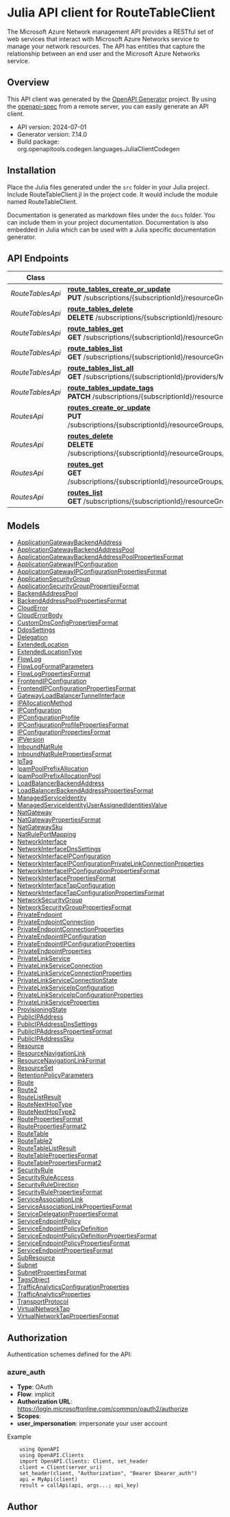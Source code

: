 # Julia API client for RouteTableClient

The Microsoft Azure Network management API provides a RESTful set of web services that interact with Microsoft Azure Networks service to manage your network resources. The API has entities that capture the relationship between an end user and the Microsoft Azure Networks service.

## Overview
This API client was generated by the [OpenAPI Generator](https://openapi-generator.tech) project.  By using the [openapi-spec](https://openapis.org) from a remote server, you can easily generate an API client.

- API version: 2024-07-01
- Generator version: 7.14.0
- Build package: org.openapitools.codegen.languages.JuliaClientCodegen


## Installation
Place the Julia files generated under the `src` folder in your Julia project. Include RouteTableClient.jl in the project code.
It would include the module named RouteTableClient.

Documentation is generated as markdown files under the `docs` folder. You can include them in your project documentation.
Documentation is also embedded in Julia which can be used with a Julia specific documentation generator.

## API Endpoints

Class | Method
------------ | -------------
*RouteTablesApi* | [**route_tables_create_or_update**](docs/RouteTablesApi.md#route_tables_create_or_update)<br/>**PUT** /subscriptions/{subscriptionId}/resourceGroups/{resourceGroupName}/providers/Microsoft.Network/routeTables/{routeTableName}<br/>
*RouteTablesApi* | [**route_tables_delete**](docs/RouteTablesApi.md#route_tables_delete)<br/>**DELETE** /subscriptions/{subscriptionId}/resourceGroups/{resourceGroupName}/providers/Microsoft.Network/routeTables/{routeTableName}<br/>
*RouteTablesApi* | [**route_tables_get**](docs/RouteTablesApi.md#route_tables_get)<br/>**GET** /subscriptions/{subscriptionId}/resourceGroups/{resourceGroupName}/providers/Microsoft.Network/routeTables/{routeTableName}<br/>
*RouteTablesApi* | [**route_tables_list**](docs/RouteTablesApi.md#route_tables_list)<br/>**GET** /subscriptions/{subscriptionId}/resourceGroups/{resourceGroupName}/providers/Microsoft.Network/routeTables<br/>
*RouteTablesApi* | [**route_tables_list_all**](docs/RouteTablesApi.md#route_tables_list_all)<br/>**GET** /subscriptions/{subscriptionId}/providers/Microsoft.Network/routeTables<br/>
*RouteTablesApi* | [**route_tables_update_tags**](docs/RouteTablesApi.md#route_tables_update_tags)<br/>**PATCH** /subscriptions/{subscriptionId}/resourceGroups/{resourceGroupName}/providers/Microsoft.Network/routeTables/{routeTableName}<br/>
*RoutesApi* | [**routes_create_or_update**](docs/RoutesApi.md#routes_create_or_update)<br/>**PUT** /subscriptions/{subscriptionId}/resourceGroups/{resourceGroupName}/providers/Microsoft.Network/routeTables/{routeTableName}/routes/{routeName}<br/>
*RoutesApi* | [**routes_delete**](docs/RoutesApi.md#routes_delete)<br/>**DELETE** /subscriptions/{subscriptionId}/resourceGroups/{resourceGroupName}/providers/Microsoft.Network/routeTables/{routeTableName}/routes/{routeName}<br/>
*RoutesApi* | [**routes_get**](docs/RoutesApi.md#routes_get)<br/>**GET** /subscriptions/{subscriptionId}/resourceGroups/{resourceGroupName}/providers/Microsoft.Network/routeTables/{routeTableName}/routes/{routeName}<br/>
*RoutesApi* | [**routes_list**](docs/RoutesApi.md#routes_list)<br/>**GET** /subscriptions/{subscriptionId}/resourceGroups/{resourceGroupName}/providers/Microsoft.Network/routeTables/{routeTableName}/routes<br/>


## Models

 - [ApplicationGatewayBackendAddress](docs/ApplicationGatewayBackendAddress.md)
 - [ApplicationGatewayBackendAddressPool](docs/ApplicationGatewayBackendAddressPool.md)
 - [ApplicationGatewayBackendAddressPoolPropertiesFormat](docs/ApplicationGatewayBackendAddressPoolPropertiesFormat.md)
 - [ApplicationGatewayIPConfiguration](docs/ApplicationGatewayIPConfiguration.md)
 - [ApplicationGatewayIPConfigurationPropertiesFormat](docs/ApplicationGatewayIPConfigurationPropertiesFormat.md)
 - [ApplicationSecurityGroup](docs/ApplicationSecurityGroup.md)
 - [ApplicationSecurityGroupPropertiesFormat](docs/ApplicationSecurityGroupPropertiesFormat.md)
 - [BackendAddressPool](docs/BackendAddressPool.md)
 - [BackendAddressPoolPropertiesFormat](docs/BackendAddressPoolPropertiesFormat.md)
 - [CloudError](docs/CloudError.md)
 - [CloudErrorBody](docs/CloudErrorBody.md)
 - [CustomDnsConfigPropertiesFormat](docs/CustomDnsConfigPropertiesFormat.md)
 - [DdosSettings](docs/DdosSettings.md)
 - [Delegation](docs/Delegation.md)
 - [ExtendedLocation](docs/ExtendedLocation.md)
 - [ExtendedLocationType](docs/ExtendedLocationType.md)
 - [FlowLog](docs/FlowLog.md)
 - [FlowLogFormatParameters](docs/FlowLogFormatParameters.md)
 - [FlowLogPropertiesFormat](docs/FlowLogPropertiesFormat.md)
 - [FrontendIPConfiguration](docs/FrontendIPConfiguration.md)
 - [FrontendIPConfigurationPropertiesFormat](docs/FrontendIPConfigurationPropertiesFormat.md)
 - [GatewayLoadBalancerTunnelInterface](docs/GatewayLoadBalancerTunnelInterface.md)
 - [IPAllocationMethod](docs/IPAllocationMethod.md)
 - [IPConfiguration](docs/IPConfiguration.md)
 - [IPConfigurationProfile](docs/IPConfigurationProfile.md)
 - [IPConfigurationProfilePropertiesFormat](docs/IPConfigurationProfilePropertiesFormat.md)
 - [IPConfigurationPropertiesFormat](docs/IPConfigurationPropertiesFormat.md)
 - [IPVersion](docs/IPVersion.md)
 - [InboundNatRule](docs/InboundNatRule.md)
 - [InboundNatRulePropertiesFormat](docs/InboundNatRulePropertiesFormat.md)
 - [IpTag](docs/IpTag.md)
 - [IpamPoolPrefixAllocation](docs/IpamPoolPrefixAllocation.md)
 - [IpamPoolPrefixAllocationPool](docs/IpamPoolPrefixAllocationPool.md)
 - [LoadBalancerBackendAddress](docs/LoadBalancerBackendAddress.md)
 - [LoadBalancerBackendAddressPropertiesFormat](docs/LoadBalancerBackendAddressPropertiesFormat.md)
 - [ManagedServiceIdentity](docs/ManagedServiceIdentity.md)
 - [ManagedServiceIdentityUserAssignedIdentitiesValue](docs/ManagedServiceIdentityUserAssignedIdentitiesValue.md)
 - [NatGateway](docs/NatGateway.md)
 - [NatGatewayPropertiesFormat](docs/NatGatewayPropertiesFormat.md)
 - [NatGatewaySku](docs/NatGatewaySku.md)
 - [NatRulePortMapping](docs/NatRulePortMapping.md)
 - [NetworkInterface](docs/NetworkInterface.md)
 - [NetworkInterfaceDnsSettings](docs/NetworkInterfaceDnsSettings.md)
 - [NetworkInterfaceIPConfiguration](docs/NetworkInterfaceIPConfiguration.md)
 - [NetworkInterfaceIPConfigurationPrivateLinkConnectionProperties](docs/NetworkInterfaceIPConfigurationPrivateLinkConnectionProperties.md)
 - [NetworkInterfaceIPConfigurationPropertiesFormat](docs/NetworkInterfaceIPConfigurationPropertiesFormat.md)
 - [NetworkInterfacePropertiesFormat](docs/NetworkInterfacePropertiesFormat.md)
 - [NetworkInterfaceTapConfiguration](docs/NetworkInterfaceTapConfiguration.md)
 - [NetworkInterfaceTapConfigurationPropertiesFormat](docs/NetworkInterfaceTapConfigurationPropertiesFormat.md)
 - [NetworkSecurityGroup](docs/NetworkSecurityGroup.md)
 - [NetworkSecurityGroupPropertiesFormat](docs/NetworkSecurityGroupPropertiesFormat.md)
 - [PrivateEndpoint](docs/PrivateEndpoint.md)
 - [PrivateEndpointConnection](docs/PrivateEndpointConnection.md)
 - [PrivateEndpointConnectionProperties](docs/PrivateEndpointConnectionProperties.md)
 - [PrivateEndpointIPConfiguration](docs/PrivateEndpointIPConfiguration.md)
 - [PrivateEndpointIPConfigurationProperties](docs/PrivateEndpointIPConfigurationProperties.md)
 - [PrivateEndpointProperties](docs/PrivateEndpointProperties.md)
 - [PrivateLinkService](docs/PrivateLinkService.md)
 - [PrivateLinkServiceConnection](docs/PrivateLinkServiceConnection.md)
 - [PrivateLinkServiceConnectionProperties](docs/PrivateLinkServiceConnectionProperties.md)
 - [PrivateLinkServiceConnectionState](docs/PrivateLinkServiceConnectionState.md)
 - [PrivateLinkServiceIpConfiguration](docs/PrivateLinkServiceIpConfiguration.md)
 - [PrivateLinkServiceIpConfigurationProperties](docs/PrivateLinkServiceIpConfigurationProperties.md)
 - [PrivateLinkServiceProperties](docs/PrivateLinkServiceProperties.md)
 - [ProvisioningState](docs/ProvisioningState.md)
 - [PublicIPAddress](docs/PublicIPAddress.md)
 - [PublicIPAddressDnsSettings](docs/PublicIPAddressDnsSettings.md)
 - [PublicIPAddressPropertiesFormat](docs/PublicIPAddressPropertiesFormat.md)
 - [PublicIPAddressSku](docs/PublicIPAddressSku.md)
 - [Resource](docs/Resource.md)
 - [ResourceNavigationLink](docs/ResourceNavigationLink.md)
 - [ResourceNavigationLinkFormat](docs/ResourceNavigationLinkFormat.md)
 - [ResourceSet](docs/ResourceSet.md)
 - [RetentionPolicyParameters](docs/RetentionPolicyParameters.md)
 - [Route](docs/Route.md)
 - [Route2](docs/Route2.md)
 - [RouteListResult](docs/RouteListResult.md)
 - [RouteNextHopType](docs/RouteNextHopType.md)
 - [RouteNextHopType2](docs/RouteNextHopType2.md)
 - [RoutePropertiesFormat](docs/RoutePropertiesFormat.md)
 - [RoutePropertiesFormat2](docs/RoutePropertiesFormat2.md)
 - [RouteTable](docs/RouteTable.md)
 - [RouteTable2](docs/RouteTable2.md)
 - [RouteTableListResult](docs/RouteTableListResult.md)
 - [RouteTablePropertiesFormat](docs/RouteTablePropertiesFormat.md)
 - [RouteTablePropertiesFormat2](docs/RouteTablePropertiesFormat2.md)
 - [SecurityRule](docs/SecurityRule.md)
 - [SecurityRuleAccess](docs/SecurityRuleAccess.md)
 - [SecurityRuleDirection](docs/SecurityRuleDirection.md)
 - [SecurityRulePropertiesFormat](docs/SecurityRulePropertiesFormat.md)
 - [ServiceAssociationLink](docs/ServiceAssociationLink.md)
 - [ServiceAssociationLinkPropertiesFormat](docs/ServiceAssociationLinkPropertiesFormat.md)
 - [ServiceDelegationPropertiesFormat](docs/ServiceDelegationPropertiesFormat.md)
 - [ServiceEndpointPolicy](docs/ServiceEndpointPolicy.md)
 - [ServiceEndpointPolicyDefinition](docs/ServiceEndpointPolicyDefinition.md)
 - [ServiceEndpointPolicyDefinitionPropertiesFormat](docs/ServiceEndpointPolicyDefinitionPropertiesFormat.md)
 - [ServiceEndpointPolicyPropertiesFormat](docs/ServiceEndpointPolicyPropertiesFormat.md)
 - [ServiceEndpointPropertiesFormat](docs/ServiceEndpointPropertiesFormat.md)
 - [SubResource](docs/SubResource.md)
 - [Subnet](docs/Subnet.md)
 - [SubnetPropertiesFormat](docs/SubnetPropertiesFormat.md)
 - [TagsObject](docs/TagsObject.md)
 - [TrafficAnalyticsConfigurationProperties](docs/TrafficAnalyticsConfigurationProperties.md)
 - [TrafficAnalyticsProperties](docs/TrafficAnalyticsProperties.md)
 - [TransportProtocol](docs/TransportProtocol.md)
 - [VirtualNetworkTap](docs/VirtualNetworkTap.md)
 - [VirtualNetworkTapPropertiesFormat](docs/VirtualNetworkTapPropertiesFormat.md)


<a id="authorization"></a>
## Authorization

Authentication schemes defined for the API:
<a id="azure_auth"></a>
### azure_auth
- **Type**: OAuth
- **Flow**: implicit
- **Authorization URL**: https://login.microsoftonline.com/common/oauth2/authorize
- **Scopes**: 
 - **user_impersonation**: impersonate your user account

Example
```
    using OpenAPI
    using OpenAPI.Clients
    import OpenAPI.Clients: Client, set_header
    client = Client(server_uri)
    set_header(client, "Authorization", "Bearer $bearer_auth")
    api = MyApi(client)
    result = callApi(api, args...; api_key)
```

## Author



